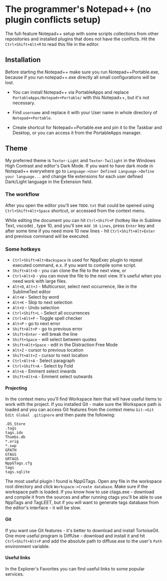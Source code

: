# The programmer's Notepad++ (no plugin conflicts setup)

The full-feature Notepad++ setup with some scripts collections from other repositories and installed plugins that does not have the conflicts. Hit the `Ctrl+Shift+Alt+M` to read this file in the editor.


## Installation

Before starting the Notepad++ make sure you run Notepad++Portable.exe, because if you run notepad++.exe directly all small configurations will be lost.

- You can install Notepad++ via PortableApps and replace `PortableApps/Notepad++Portable/` with this Notepad++, but it's not necessary.

- Find `username` and replace it with your User name in whole directory of  `Notepad++Portable`.

- Create shortcut for Notepad++Portable.exe and pin it to the Taskbar and Desktop, or you can access it from the PortableApps manager.


## Theme

My preferred theme is `Texter-Light` and `Texter-Twilight` in the Windows High Contrast and editor's Dark Mode. If you want to have dark mode in Notepad++ everywhere go to `Language->User Defined Language->Define your language...` and change file extensions for each user defined Dark/Light language in the Extension field.


### The workflow

After you open the editor you'll see `TODO.txt` that could be opened using `Ctrl+Shift+Alt+Space` shortcut, or accessed from the context menu.

While editing the document you can hit `Ctrl+Shift+P` (hotkey like in Sublime Text, vscode) , type 10, and you'll see `Add 10 Lines`, press `Enter` key and after some time if you need more 10 new lines - hit `Ctrl+Shift+Alt+Enter` and previous command will be executed.

### Some hotkeys
- `Ctrl+Shift+Alt+Backspace` is used for NppExec plugin to repeat executed command, e.x. if you want to compile some script.
- `Shift+Alt+D` - you can clone the file to the next view, or
- `Ctrl+Alt+D` - you can move the file to the next view. It's useful when you need work with large files.
- `Alt+D`, `Alt+J` - Multicursor, select next occurrence, like in the SublimeText editor
- `Alt+W` - Select by word
- `Alt+K` - Skip to next selection
- `Alt+U` - Undo selection
- `Ctrl+Shift+L` - Select all occurrences
- `Ctrl+Alt+P` - Toggle spell checker
- `Alt+P` - go to next error
- `Shift+Alt+P` - go to previous error
- `Shift+Enter` - will break the line
- `Shift+Space` - will select between quotes
- `Shift+Alt+Space` - edit in the Distraction Free Mode
- `Alt+Z` - cursor to previous location
- `Shift+Alt+Z` - cursor to next location
- `Ctrl+Alt+A` - Select paragraph
- `Ctrl+Shift+A` - Select by Fold
- `Alt+A` - Emment select inwards
- `Shift+Alt+A` - Emment select outwards


#### Projecting

In the context menu you'll find Workspace item that will have useful items to work with the project. If you installed Git - make sure the Workspace path is loaded and you can access Git features from the context menu `Git->Git Edit Global .gitignore` and then paste the following:

```
.DS_Store
.tags
tags.idx
Thumbs.db
*.orig
*.swp
GPATH
GTAGS
GRTAGS
NppGTags.cfg
tags
tags.sqlite

```

The most useful plugin I found is NppGTags. Open any file in the workspace root directory and click `Workspace->Create database`. Make sure if the workspace path is loaded. If you know how to use ctags.exe - download and compile it from the sources and after running ctags you'll be able to use NppTags and TagLEET, but if you will want to generate tags database from the editor's interface - it will be slow.


#### Git

If you want use Git features - it's better to download and install TortoiseGit. One more useful program is DiffUse - download and install it and hit `Ctrl+Shift+Alt+P` and add the absolute path to diffuse.exe to the user's `Path` environment variable.


#### Useful links

In the Explorer's Favorites you can find useful links to some popular services.
